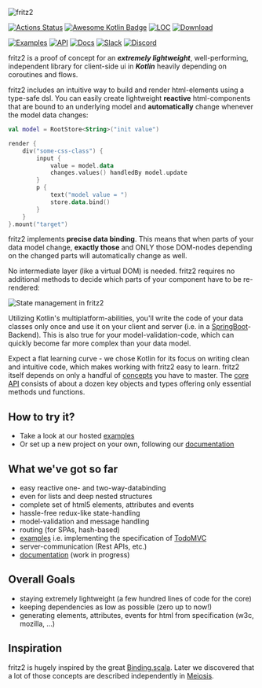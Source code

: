 ![fritz2](https://www.fritz2.dev/images/fritz2_logo_grey.png)

[![Actions Status](https://github.com/jwstegemann/fritz2/workflows/build/badge.svg)](https://github.com/jwstegemann/fritz2/actions)
[![Awesome Kotlin Badge](https://kotlin.link/awesome-kotlin.svg)](https://github.com/KotlinBy/awesome-kotlin)
[![LOC](https://img.shields.io/badge/lines%20of%20code-1%2C5k-green)](https://clean-code-developer.com/grades/grade-1-red/#Keep_it_simple_stupid_KISS)
[![Download](https://api.bintray.com/packages/jwstegemann/fritz2/core/images/download.svg)](https://bintray.com/jwstegemann/fritz2/core/_latestVersion)

[![Examples](https://img.shields.io/badge/examples-showcase-yellow)](https://www.fritz2.dev/examples.html)
[![API](https://img.shields.io/badge/API-dokka-green)](https://api.fritz2.dev/core/)
[![Docs](https://img.shields.io/badge/doc-umentation-blue)](https://docs.fritz2.dev)
[![Slack](https://img.shields.io/badge/slack-channel-green?logo=slack)](https://fritz2workspace.slack.com/)
[![Discord](https://img.shields.io/discord/723492739819241513?color=7389D8&label=Chat&logo=discord&logoColor=ffffff)](https://discord.gg/UwQRH93)

fritz2 is a proof of concept for an ***extremely lightweight***, well-performing, independent library for client-side ui in ***Kotlin*** heavily depending on coroutines and flows.

fritz2 includes an intuitive way to build and render html-elements using a type-safe dsl. You can easily create lightweight **reactive** html-components that are bound to an underlying model and **automatically** change whenever the model data changes:

```kotlin
val model = RootStore<String>("init value")

render {
    div("some-css-class") {
        input {
            value = model.data
            changes.values() handledBy model.update 
        }
        p {
            text("model value = ")
            store.data.bind()
        }
    }
}.mount("target")
```

fritz2 implements **precise data binding**. This means that when parts of your data model change, **exactly those** and ONLY those DOM-nodes depending on the changed parts will automatically change as well.

No intermediate layer (like a virtual DOM) is needed. fritz2 requires no additional methods to decide which parts of your component have to be re-rendered:

![State management in fritz2](https://www.fritz2.dev/static/fritz2_state.001.png)

Utilizing Kotlin's multiplatform-abilities, you'll write the code of your data classes only once and use it on your client and server (i.e. in a [SpringBoot](https://spring.io/guides/gs/rest-service/)-Backend). This is also true for your model-validation-code, which can quickly become far more complex than your data model.

Expect a flat learning curve - we chose Kotlin for its focus on writing clean and intuitive code, which makes working with fritz2 easy to learn.
fritz2 itself depends on only a handful of [concepts](https://docs.fritz2.dev) you have to master. The [core API](https://api.fritz2.dev/fritz2/) consists of about a dozen key objects and types offering only essential methods und functions. 

## How to try it?

* Take a look at our hosted [examples](https://www.fritz2.dev/examples.html)
* Or set up a new project on your own, following our [documentation](https://docs.fritz2.dev/Project.html)


## What we've got so far

- easy reactive one- and two-way-databinding
- even for lists and deep nested structures
- complete set of html5 elements, attributes and events
- hassle-free redux-like state-handling
- model-validation and message handling 
- routing (for SPAs, hash-based)
- [examples](https://www.fritz2.dev/examples.html) i.e. implementing the specification of [TodoMVC](http://todomvc.com/)
- server-communication (Rest APIs, etc.)
- [documentation](https://docs.fritz2.dev) (work in progress)

## Overall Goals

- staying extremely lightweight (a few hundred lines of code for the core)
- keeping dependencies as low as possible (zero up to now!)
- generating elements, attributes, events for html from specification (w3c, mozilla, ...)

## Inspiration

fritz2 is hugely inspired by the great [Binding.scala](https://github.com/ThoughtWorksInc/Binding.scala). Later we discovered that a lot of those concepts are described independently in [Meiosis](https://meiosis.js.org/).
